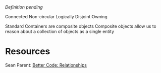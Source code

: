 _Definition pending_

Connected
Non-circular
Logically Disjoint
Owning

Standard Containers are composite objects
Composite objects allow us to reason about a collection of objects as a single entity

# Resources
Sean Parent: [Better Code: Relationships](https://www.youtube.com/watch?v=ejF6qqohp3M)